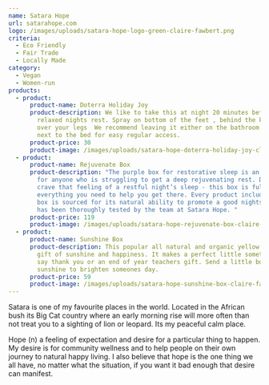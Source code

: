 ```yaml
---
name: Satara Hope
url: satarahope.com
logo: /images/uploads/satara-hope-logo-green-claire-fawbert.png
criteria:
  - Eco Friendly
  - Fair Trade
  - Locally Made
category:
  - Vegan
  - Women-run
products:
  - product:
      product-name: Doterra Holiday Joy
      product-description: We like to take this at night 20 minutes before bed for a
        relaxed nights rest. Spray on bottom of the feet , behind the knees or
        over your legs  We recommend leaving it either on the bathroom bench or
        next to the bed for easy regular access.
      product-price: 30
      product-image: /images/uploads/satara-hope-doterra-holiday-joy-claire-fawbert.png
  - product:
      product-name: Rejuvenate Box
      product-description: "The purple box for restorative sleep is an absolute  must
        for anyone who is struggling to get a deep rejuvenating rest. Do you
        crave that feeling of a restful night’s sleep - this box is full of
        everything you need to help you get there. Every product included in the
        box is sourced for its natural ability to promote a good nights rest and
        has been thoroughly tested by the team at Satara Hope. "
      product-price: 119
      product-image: /images/uploads/satara-hope-rejuvenate-box-claire-fawbert.jpg
  - product:
      product-name: Sunshine Box
      product-description: This popular all natural and organic yellow box is a great
        gift of sunshine and happiness. It makes a perfect little something to
        say thank you or an end of year teachers gift. Send a little box of
        sunshine to brighten someones day.
      product-price: 59
      product-image: /images/uploads/satara-hope-sunshine-box-claire-fawbert.jpg
---
```

Satara is one of my favourite places in the world.  Located in the African bush its Big Cat country where an early morning rise will more often than not treat you to a sighting of lion or leopard. Its my peaceful calm place.

Hope (n) a feeling of expectation and desire for a particular thing to happen. My desire is for community wellness and to help people on their own journey to natural happy living. I also believe that hope is the one thing we all have, no matter what the situation, if you want it bad enough that desire can manifest. 